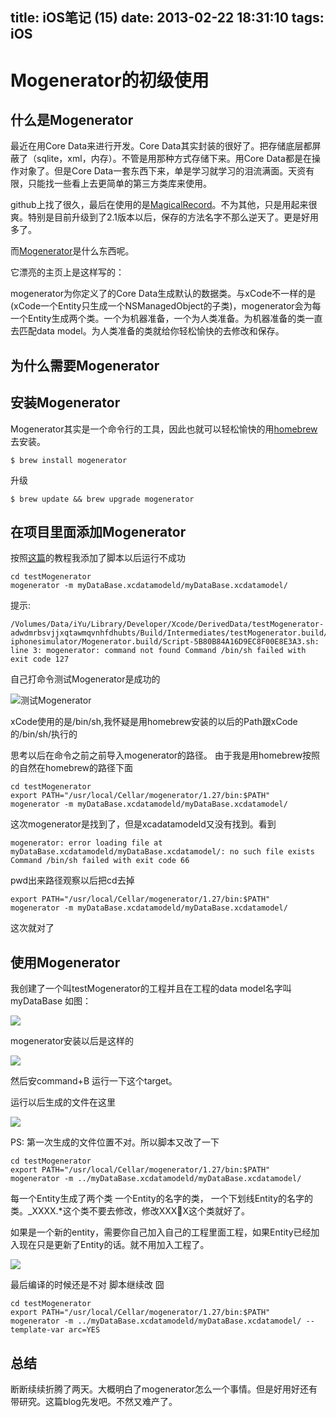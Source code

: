 title: iOS笔记 (15) 
date: 2013-02-22 18:31:10
tags: iOS
---

# Mogenerator的初级使用

## 什么是Mogenerator

最近在用Core Data来进行开发。Core Data其实封装的很好了。把存储底层都屏蔽了（sqlite，xml，内存）。不管是用那种方式存储下来。用Core Data都是在操作对象了。但是Core Data一套东西下来，单是学习就学习的泪流满面。天资有限，只能找一些看上去更简单的第三方类库来使用。

github上找了很久，最后在使用的是[MagicalRecord](https://github.com/magicalpanda/MagicalRecord)。不为其他，只是用起来很爽。特别是目前升级到了2.1版本以后，保存的方法名字不那么逆天了。更是好用多了。

而[Mogenerator](http://rentzsch.github.com/mogenerator/)是什么东西呢。

它漂亮的主页上是这样写的：

mogenerator为你定义了的Core Data生成默认的数据类。与xCode不一样的是(xCode一个Entity只生成一个NSManagedObject的子类)，mogenerator会为每一个Entity生成两个类。一个为机器准备，一个为人类准备。为机器准备的类一直去匹配data model。为人类准备的类就给你轻松愉快的去修改和保存。

<!--more-->

## 为什么需要Mogenerator


## 安装Mogenerator

Mogenerator其实是一个命令行的工具，因此也就可以轻松愉快的用[homebrew](http://mxcl.github.com/homebrew)去安装。

```
$ brew install mogenerator
```

升级

```
$ brew update && brew upgrade mogenerator
```

## 在项目里面添加Mogenerator

按照[这篇](http://raptureinvenice.com/getting-started-with-mogenerator/)的教程我添加了脚本以后运行不成功

```
cd testMogenerator
mogenerator -m myDataBase.xcdatamodeld/myDataBase.xcdatamodel/
```
提示:

	/Volumes/Data/iYu/Library/Developer/Xcode/DerivedData/testMogenerator-adwdmrbsvjjxqtawmqvnhfdhubts/Build/Intermediates/testMogenerator.build/Debug-iphonesimulator/Mogenerator.build/Script-5B80B84A16D9EC8F00E8E3A3.sh: line 3: mogenerator: command not found Command /bin/sh failed with exit code 127

自己打命令测试Mogenerator是成功的

![测试Mogenerator](http://ww2.sinaimg.cn/large/a74ecc4cjw1e24hzzauvbj.jpg)


xCode使用的是/bin/sh,我怀疑是用homebrew安装的以后的Path跟xCode的/bin/sh/执行的

思考以后在命令之前之前导入mogenerator的路径。 由于我是用homebrew按照的自然在homebrew的路径下面

```
cd testMogenerator
export PATH="/usr/local/Cellar/mogenerator/1.27/bin:$PATH"
mogenerator -m myDataBase.xcdatamodeld/myDataBase.xcdatamodel/
```


这次mogenerator是找到了，但是xcadatamodeld又没有找到。看到

	mogenerator: error loading file at myDataBase.xcdatamodeld/myDataBase.xcdatamodel/: no such file exists Command /bin/sh failed with exit code 66

pwd出来路径观察以后把cd去掉

```
export PATH="/usr/local/Cellar/mogenerator/1.27/bin:$PATH"
mogenerator -m myDataBase.xcdatamodeld/myDataBase.xcdatamodel/
```

这次就对了


## 使用Mogenerator

我创建了一个叫testMogenerator的工程并且在工程的data model名字叫myDataBase 如图：

![](http://ww2.sinaimg.cn/large/a74ecc4cjw1e25ps57szwj.jpg)


mogenerator安装以后是这样的

![](http://ww4.sinaimg.cn/large/a74e55b4jw1e25pnfghgpj.jpg)

然后安command+B 运行一下这个target。

运行以后生成的文件在这里

![](http://ww4.sinaimg.cn/large/a74ecc4cjw1e25pk5ribkj.jpg)

PS: 第一次生成的文件位置不对。所以脚本又改了一下

```
cd testMogenerator
export PATH="/usr/local/Cellar/mogenerator/1.27/bin:$PATH"
mogenerator -m ../myDataBase.xcdatamodeld/myDataBase.xcdatamodel/
```

每一个Entity生成了两个类 一个Entity的名字的类， 一个下划线Entity的名字的类。_XXXX.*这个类不要去修改，修改XXXX这个类就好了。

如果是一个新的entity，需要你自己加入自己的工程里面工程，如果Entity已经加入现在只是更新了Entity的话。就不用加入工程了。

![](http://ww3.sinaimg.cn/large/a74eed94jw1e25q0ub23qj.jpg)


最后编译的时候还是不对 脚本继续改 囧


```
cd testMogenerator
export PATH="/usr/local/Cellar/mogenerator/1.27/bin:$PATH"
mogenerator -m ../myDataBase.xcdatamodeld/myDataBase.xcdatamodel/ --template-var arc=YES
```


## 总结

断断续续折腾了两天。大概明白了mogenerator怎么一个事情。但是好用好还有带研究。这篇blog先发吧。不然又难产了。
